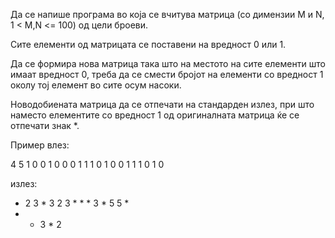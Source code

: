 Да се напише програма во која се вчитува матрица (со димензии M и N, 1 < M,N <= 100) од цели броеви.

Сите елементи од матрицата се поставени на вредност 0 или 1.

Да се формира нова матрица така што на местото на сите елементи што имаат вредност 0, треба да се смести бројот на елементи со вредност 1 околу тој елемент во сите осум насоки.

Новодобиената матрица да се отпечати на стандарден излез, при што наместо елементите со вредност 1 од оригиналната матрица ќе се отпечати знак *.

Пример влез:

4 5
1 0 0 1 0
0 0 1 1 1
0 1 0 0 1
1 1 0 1 0

излез:

* 2 3 * 3
2 3 * * *
3 * 5 5 *
* * 3 * 2
